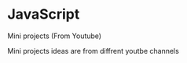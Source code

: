 # JavaScript 
 Mini projects (From Youtube)


Mini projects ideas are from diffrent youtbe channels 
